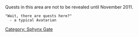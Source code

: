 Quests in this area are not to be revealed until November 2011.

`"Wait, there are quests here?"`  
`  - a typical Avatarian`

[Category: Sphynx Gate](Category:_Sphynx_Gate "wikilink")
